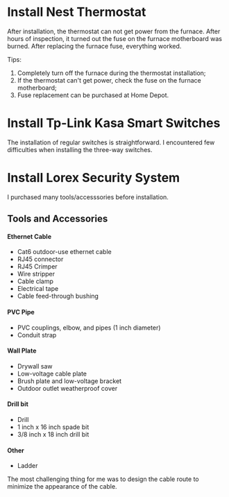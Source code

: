 # Install Nest Thermostat

After installation, the thermostat can not get power from the furnace. After hours of
inspection, it turned out the fuse on the furnace motherboard was burned. After replacing
the furnace fuse, everything worked.

Tips:
1. Completely turn off the furnace during the thermostat installation;
2. If the thermostat can't get power, check the fuse on the furnace motherboard;
3. Fuse replacement can be purchased at Home Depot.

# Install Tp-Link Kasa Smart Switches

The installation of regular switches is straightforward. I encountered few difficulties when installing
the three-way switches.



# Install Lorex Security System

I purchased many tools/accesssories before installation.

## Tools and Accessories

#### Ethernet Cable
* Cat6 outdoor-use ethernet cable
* RJ45 connector
* RJ45 Crimper
* Wire stripper
* Cable clamp
* Electrical tape
* Cable feed-through bushing

#### PVC Pipe
* PVC couplings, elbow, and pipes (1 inch diameter)
* Conduit strap

#### Wall Plate
* Drywall saw
* Low-voltage cable plate
* Brush plate and low-voltage bracket
* Outdoor outlet weatherproof cover

#### Drill bit
* Drill
* 1 inch x 16 inch spade bit
* 3/8 inch x 18 inch drill bit

#### Other
* Ladder


The most challenging thing for me was to design the cable route to minimize the appearance of the cable.

